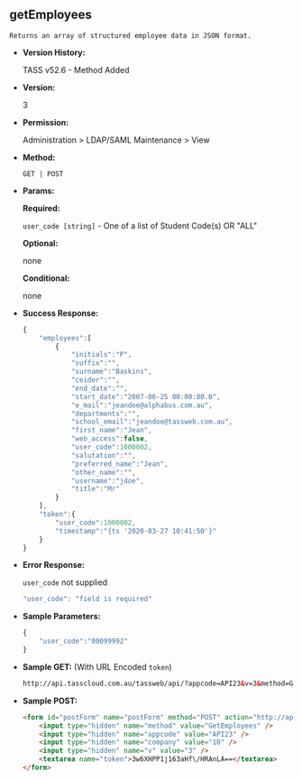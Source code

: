 **getEmployees**
----
	Returns an array of structured employee data in JSON format.

* **Version History:**

	TASS v52.6 - Method Added

* **Version:**

	3

* **Permission:**

   Administration > LDAP/SAML Maintenance > View

* **Method:**

	`GET | POST`
  
* **Params:**

   **Required:**
 
	`user_code [string]` - One of a list of Student Code(s) OR "ALL"

   **Optional:**

	none

   **Conditional:**

	none

* **Success Response:**

    ```javascript
    {
	    "employees":[
	        {
	            "initials":"P",
	            "suffix":"",
	            "surname":"Baskins",
	            "ceider":"",
	            "end_date":"",
	            "start_date":"2007-06-25 00:00:00.0",
	            "e_mail":"jeandoe@alphabus.com.au",
	            "departments":"",
	            "school_email":"jeandoe@tassweb.com.au",
	            "first_name":"Jean",
	            "web_access":false,
	            "user_code":1000002,
	            "salutation":"",
	            "preferred_name":"Jean",
	            "other_name":"",
	            "username":"jdoe",
	            "title":"Mr"
	        }
	    ],
	    "token":{
	        "user_code":1000002,
	        "timestamp":"{ts '2020-03-27 10:41:50'}"
	    }
	}
    ```
 
* **Error Response:**

    `user_code` not supplied
    ```javascript
    "user_code": "field is required"
    ```
    
* **Sample Parameters:**

	```javascript
	{
		"user_code":"00099992"
	}
	```

* **Sample GET:** (With URL Encoded `token`)

	```HTML
	http://api.tasscloud.com.au/tassweb/api/?appcode=API23&v=3&method=GetEmployees&token=3w6XHPP1j163aHf%2FHRAnLA%3D%3D&company=10
	```
  
* **Sample POST:**

	```HTML
	<form id="postForm" name="postForm" method="POST" action="http://api.tasscloud.com.au/tassweb/api/">
		<input type="hidden" name="method" value="GetEmployees" />
		<input type="hidden" name="appcode" value="API23" />
		<input type="hidden" name="company" value="10" />
		<input type="hidden" name="v" value="3" />
		<textarea name="token">3w6XHPP1j163aHf\/HRAnLA==</textarea>
	</form>
	```
